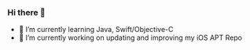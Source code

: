 ### Hi there 👋
- 🌱 I’m currently learning Java, Swift/Objective-C
- 🔭 I’m currently working on updating and improving my iOS APT Repo
<!--
**dylbinthedev/dylbinthedev** is a ✨ _special_ ✨ repository because its `README.md` (this file) appears on your GitHub profile.
